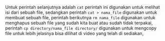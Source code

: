 Untuk perintah selanjutnya adalah `cat` perintah ini digunakan untuk melihat isi dari sebuah file,
sedangkan perintah `cat > nama_file` digunakan untuk membuat sebuah file, perintah berikutnya `rm nama_file`
digunakan untuk menghapus sebuah file yang sudah kita buat atau sudah tidak terpakai,
perintah `cp directory/nama_file directory/` digunakan untuk mengcopy file untuk lebih jelasnya bisa dilihat di video yang telah di sediakan,
